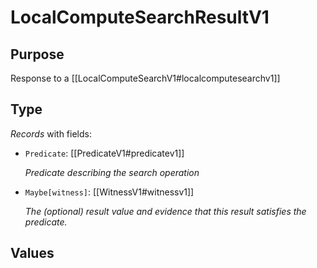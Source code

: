 # LocalComputeSearchResultV1

## Purpose

<!-- ANCHOR: purpose -->
Response to a [[LocalComputeSearchV1#localcomputesearchv1]]
<!-- ANCHOR_END: purpose -->

## Type

<!-- ANCHOR: type -->
<div class="type">

*Records* with fields:
- `Predicate`: [[PredicateV1#predicatev1]]

  *Predicate describing the search operation*

- `Maybe[witness]`: [[WitnessV1#witnessv1]]

  *The (optional) result value and evidence that this result satisfies the predicate.*

</div>
<!-- ANCHOR_END: type -->

## Values

